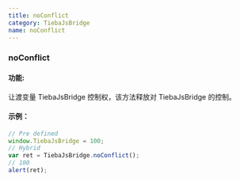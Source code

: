 ```yaml
---
title: noConflict
category: TiebaJsBridge
name: noConflict
---
```


### noConflict

#### 功能:

让渡变量 TiebaJsBridge 控制权，该方法释放对 TiebaJsBridge 的控制。

#### 示例：

```javascript
// Pre defined
window.TiebaJsBridge = 100;
// Hybrid
var ret = TiebaJsBridge.noConflict();
// 100
alert(ret);
```
